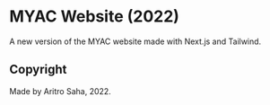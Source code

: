 # MYAC Website (2022)
A new version of the MYAC website made with Next.js and Tailwind.

## Copyright
Made by Aritro Saha, 2022.